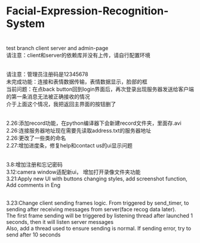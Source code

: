 # Facial-Expression-Recognition-System

### 
<br>test branch client server and admin-page
<br>请注意：client和server的依赖库并没有上传，请自行配置环境

<br>请注意：管理员注册码是12345678
<br>未完成功能：连接和表情数据传输，表情数据显示，脸部的框
<br>当前问题：在点back button回到login界面后，再次登录出现服务器发送给客户端的第一条消息无法被正确接收的情况
<br>介于上面这个情况，我把返回主界面的按钮删了

<br>2.26:添加record功能，在python编译器下会新建record文件夹，里面存.avi
<br>2.26:连接服务器地址现在需要先读取address.txt的服务器地址
<br>2.26:更改了一些类的命名
<br>2.27:增加进度条，修复help和contact us的ui显示问题

<br>3.8:增加注册和忘记密码
<br>3.12:camera window适配新ui， 增加打开录像文件夹功能
<br>3.21:Apply new UI with buttons changing styles, add screenshot function, Add comments in Eng


<br>3.23:Change client sending frames logic. From triggered by send_timer, to sending after receiving messages from server(face recog data later). 
<br>The first frame sending will be triggered by listening thread after launched 1 seconds, then it will listen server messages
<br>Also, add a thread used to ensure sending is normal. If sending error, try to send after 10 seconds
